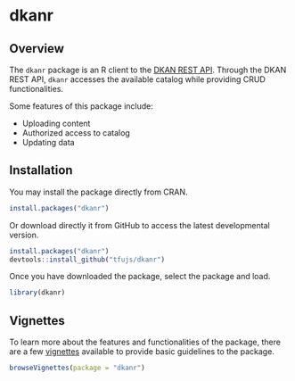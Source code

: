 # dkanr

## Overview

The `dkanr` package is an R client to the [DKAN REST API](https://dkan.readthedocs.io/en/latest/apis/rest-api.html). Through the DKAN REST API, `dkanr` accesses the available catalog while providing CRUD functionalities.

Some features of this package include:

* Uploading content
* Authorized access to catalog
* Updating data

## Installation

You may install the package directly from CRAN.
```r
install.packages("dkanr")
```

Or download directly it from GitHub to access the latest developmental version.
```r
install.packages("dkanr")
devtools::install_github("tfujs/dkanr")
```

Once you have downloaded the package, select the package and load. 
```r
library(dkanr)
```

## Vignettes

To learn more about the features and functionalities of the package, there are a few [vignettes](https://github.com/tonyfujs/dkanr/tree/master/vignettes) available to provide basic guidelines to the package.

```r
browseVignettes(package = "dkanr")
```
